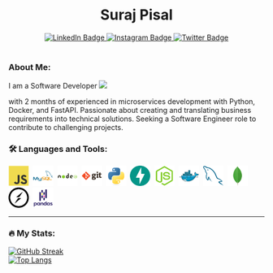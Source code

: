 <div id="header" align="center">
  <h1> Suraj Pisal </h1>
  <div id="badges">
    <a href="https://www.linkedin.com/in/surajpisal">
      <img src="https://img.shields.io/badge/LinkedIn-blue?style=for-the-badge&logo=linkedin&logoColor=white" alt="LinkedIn Badge" target="_blank">
    </a>
    <a href="https://www.instagram.com/suraj_pisal9">
      <img src="https://img.shields.io/badge/Instagram-purple?style=for-the-badge&logo=instagram&logoColor=white" alt="Instagram Badge" target="_blank">
    </a>
    <a href="https://twitter.com/SurajPi79793386">
      <img src="https://img.shields.io/badge/Twitter-blue?style=for-the-badge&logo=twitter&logoColor=white" alt="Twitter Badge" target="_blank">
    </a>
  </div>
  <img src="https://komarev.com/ghpvc/?username=Suraj1089&style=flat-square&color=blue" alt="">
</div>

### About Me:
I am a Software Developer <img src="https://media.giphy.com/media/WUlplcMpOCEmTGBtBW/giphy.gif" width="30">

with 2 months of experienced in microservices development with Python, Docker, and FastAPI. Passionate about
creating and translating business requirements into technical solutions. Seeking a Software Engineer role to
contribute to challenging projects.

### :hammer_and_wrench: Languages and Tools:

<div>
  <img src="https://github.com/devicons/devicon/blob/master/icons/javascript/javascript-original.svg" title="JavaScript" alt="JavaScript" width="40" height="40">&nbsp;
  <img src="https://github.com/devicons/devicon/blob/master/icons/mysql/mysql-original-wordmark.svg" title="MySQL" alt="MySQL" width="40" height="40">&nbsp;
  <img src="https://github.com/devicons/devicon/blob/master/icons/nodejs/nodejs-original-wordmark.svg" title="NodeJS" alt="NodeJS" width="40" height="40">&nbsp;
  <img src="https://github.com/devicons/devicon/blob/master/icons/git/git-original-wordmark.svg" title="Git" alt="Git" width="40" height="40">&nbsp;
  <img src="https://github.com/devicons/devicon/blob/master/icons/python/python-original.svg" title="Python" alt="Python" width="40" height="40">&nbsp;
  <img src="https://github.com/devicons/devicon/blob/master/icons/fastapi/fastapi-original.svg" title="FastAPI" alt="FastAPI" width="40" height="40">&nbsp;
  <img src="https://github.com/devicons/devicon/blob/master/icons/nodejs/nodejs-original.svg" title="Node.js" alt="Node.js" width="40" height="40">&nbsp;
  <img src="https://github.com/devicons/devicon/blob/master/icons/docker/docker-original.svg" title="Docker" alt="Docker" width="40" height="40">&nbsp;
  <img src="https://github.com/devicons/devicon/blob/master/icons/mysql/mysql-original.svg" title="MySQL" alt="MySQL" width="40" height="40">&nbsp;
  <img src="https://github.com/devicons/devicon/blob/master/icons/mongodb/mongodb-original.svg" title="MongoDB" alt="MongoDB" width="40" height="40">&nbsp;
  <img src="https://github.com/devicons/devicon/blob/master/icons/socketio/socketio-original.svg" title="Socket.io" alt="Socket.io" width="40" height="40">&nbsp;
  <img src="https://github.com/devicons/devicon/blob/master/icons/pandas/pandas-original-wordmark.svg" title="Pandas" alt="Pandas" width="40" height="40">
</div>

---

### :fire: My Stats:

[![GitHub Streak](http://github-readme-streak-stats.herokuapp.com?user=Suraj1089&theme=dark&background=000000)](https://git.io/streak-stats)
<br>
[![Top Langs](https://github-readme-stats.vercel.app/api/top-langs/?username=Suraj1089&layout=compact&theme=vision-friendly-dark)](https://github.com/anuraghazra/github-readme-stats)
